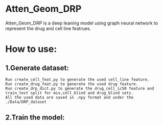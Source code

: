 # Atten_Geom_DRP
Atten_Geom_DRP is a deep leaning model using graph neural network to represent the drug and cell line featrues.
# How to use:
## 1.Generate dataset:
    Run create_cell_feat.py to generate the used cell_line feature.
    Run create_drug_feat.py to generate the used drug feature. 
    Run create_drp_dict.py to generate the drug_cell_ic50 feature and train_test split for mix,cell_blind and drug_blind sets.
    All the used data are saved in .npy format and under the ./Data/DRP_dataset
## 2.Train the model:
    

